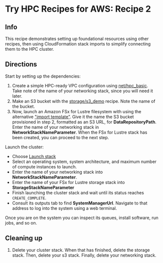 # Try HPC Recipes for AWS: Recipe 2

## Info

This recipe demonstrates setting up foundational resources using other recipes, then using CloudFormation stack imports to simplify connecting them to the HPC cluster.

## Directions

Start by setting up the dependencies:

1. Create a simple HPC-ready VPC configuration using [net/hpc_basic](../../net/hpc_basic/). Take note of the name of your networking stack, since you will need it later. 
2. Make an S3 bucket with the [storage/s3_demo](../../storage/s3_demo/) recipe. Note the name of the bucket. 
3. Now, launch an Amazon FSx for Lustre filesystem with using the alternative ["import template"](https://console.aws.amazon.com/cloudformation/home?region=us-east-2#/stacks/create/review?stackName=fsxl-dra&templateURL=https://aws-hpc-recipes.s3.us-east-1.amazonaws.com/main/recipes/storage/fsx_lustre_s3_dra/assets/perisistent-dra-import.yaml). Give it the name the S3 bucket provisioned in step 2, formatted as an S3 URL, for **DataRepositoryPath**. Enter the name of your networking stack in **NetworkStackNameParameter**. When the FSx for Lustre stack has been created, you can proceed to the next step.  

Launch the cluster:

* Choose [Launch stack](https://console.aws.amazon.com/cloudformation/home?region=us-east-2#/stacks/create/review?stackName=try-recipes-2&templateURL=https://aws-hpc-recipes.s3.us-east-1.amazonaws.com/main/recipes/training/try_recipes_2/assets/import.yaml)
* Select an operating system, system architecture, and maximum number of compute instances to launch. 
* Enter the name of your networking stack into **NetworkStackNameParameter**.
* Enter the name of your FSx for Lustre storage stack into **StorageStackNameParameter**
* Finish launching the cluster stack and wait until its status reaches `CREATE_COMPLETE`. 
* Consult its outputs tab to find **SystemManagerUrl**. Navigate to that address to log into the system using a web terminal. 

Once you are on the system you can inspect its queues, install software, run jobs, and so on. 

## Cleaning up

1. Delete your cluster stack. When that has finished, delete the storage stack. Then, delete your s3 stack. Finally, delete your networking stack. 
